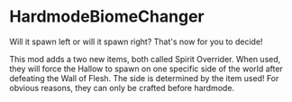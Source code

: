 # HardmodeBiomeChanger
 Will it spawn left or will it spawn right? That's now for you to decide!

This mod adds a two new items, both called Spirit Overrider. When used, they will force the Hallow to spawn on one specific side of the world after defeating the Wall of Flesh. The side is determined by the item used!
For obvious reasons, they can only be crafted before hardmode.